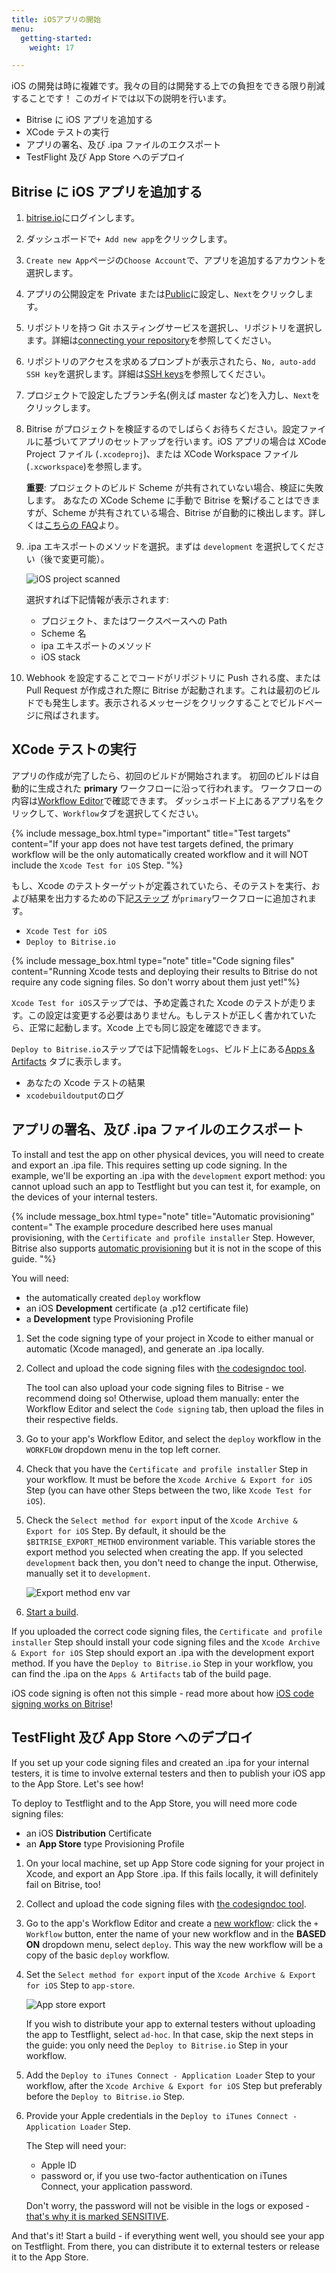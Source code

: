 ```yaml
---
title: iOSアプリの開始
menu:
  getting-started:
    weight: 17

---
```

iOS の開発は時に複雑です。我々の目的は開発する上での負担をできる限り削減することです！ このガイドでは以下の説明を行います。

- Bitrise に iOS アプリを追加する
- XCode テストの実行
- アプリの署名、及び .ipa ファイルのエクスポート
- TestFlight 及び App Store へのデプロイ

## Bitrise に iOS アプリを追加する

1. [bitrise.io](https://www.bitrise.io/)にログインします。

2. ダッシュボードで`+ Add new app`をクリックします。

3. `Create new App`ページの`Choose Account`で、アプリを追加するアカウントを選択します。
4. アプリの公開設定を Private または[Public](/getting-started/adding-a-new-app/public-apps)に設定し、`Next`をクリックします。

5. リポジトリを持つ Git ホスティングサービスを選択し、リポジトリを選択します。詳細は[connecting your repository](/getting-started/adding-a-new-app/connecting-a-repository/)を参照してください。

6. リポジトリのアクセスを求めるプロンプトが表示されたら、`No, auto-add SSH key`を選択します。詳細は[SSH keys](/getting-started/adding-a-new-app/setting-up-ssh-keys/)を参照してください。

7. プロジェクトで設定したブランチ名(例えば master など)を入力し、`Next`をクリックします。

8. Bitrise がプロジェクトを検証するのでしばらくお待ちください。設定ファイルに基づいてアプリのセットアップを行います。iOS アプリの場合は XCode Project ファイル (`.xcodeproj`)、または XCode Workspace ファイル (`.xcworkspace`)を参照します。

   **重要**: プロジェクトのビルド Scheme が共有されていない場合、検証に失敗します。 あなたの XCode Scheme に手動で Bitrise を繋げることはできますが、Scheme が共有されている場合、Bitrise が自動的に検出します。詳しくは[こちらの FAQ](/troubleshooting/frequent-ios-issues/#xcode-scheme-not-found)より。

9. .ipa エキスポートのメソッドを選択。まずは `development` を選択してください（後で変更可能）。

   ![iOS project scanned](/img/ios-project-scanned.png)

   選択すれば下記情報が表示されます:

   - プロジェクト、またはワークスペースへの Path
   - Scheme 名
   - ipa エキスポートのメソッド
   - iOS stack

10. Webhook を設定することでコードがリポジトリに Push される度、または Pull Request が作成された際に Bitrise が起動されます。これは最初のビルドでも発生します。表示されるメッセージをクリックすることでビルドページに飛ばされます。

## XCode テストの実行

アプリの作成が完了したら、初回のビルドが開始されます。
初回のビルドは自動的に生成された **primary** ワークフローに沿って行われます。
ワークフローの内容は[Workflow Editor](/getting-started/getting-started-workflows)で確認できます。
ダッシュボード上にあるアプリ名をクリックして、`Workflow`タブを選択してください。

{% include message_box.html type="important" title="Test targets" content="If your app does not have test targets defined, the primary workflow will be the only automatically created workflow and it will NOT include the `Xcode Test for iOS` Step. "%}

もし、Xcode のテストターゲットが定義されていたら、そのテストを実行、および結果を出力するための下記[ステップ](/getting-started/getting-started-steps) が`primary`ワークフローに追加されます。

- `Xcode Test for iOS`
- `Deploy to Bitrise.io`

{% include message_box.html type="note" title="Code signing files" content="Running Xcode tests and deploying their results to Bitrise do not require any code signing files. So don't worry about them just yet!"%}

`Xcode Test for iOS`ステップでは、予め定義された Xcode のテストが走ります。この設定は変更する必要はありません。もしテストが正しく書かれていたら、正常に起動します。Xcode 上でも同じ設定を確認できます。

`Deploy to Bitrise.io`ステップでは下記情報を`Logs`、ビルド上にある[Apps & Artifacts](/builds/build-artifacts-online/) タブに表示します。

- あなたの Xcode テストの結果
- `xcodebuildoutput`のログ

## アプリの署名、及び .ipa ファイルのエクスポート

To install and test the app on other physical devices, you will need to create and export an .ipa file. This requires setting up code signing. In the example, we'll be exporting an .ipa with the `development` export method: you cannot upload such an app to Testflight but you can test it, for example, on the devices of your internal testers.

{% include message_box.html type="note" title="Automatic provisioning" content=" The example procedure described here uses manual provisioning, with the `Certificate and profile installer` Step. However, Bitrise also supports [automatic provisioning](/code-signing/ios-code-signing/ios-auto-provisioning/) but it is not in the scope of this guide.
"%}

You will need:

- the automatically created `deploy` workflow
- an iOS **Development** certificate (a .p12 certificate file)
- a **Development** type Provisioning Profile

1. Set the code signing type of your project in Xcode to either manual or automatic (Xcode managed), and generate an .ipa locally.

2. Collect and upload the code signing files with [the codesigndoc tool](/code-signing/ios-code-signing/collecting-files-with-codesigndoc/).

   The tool can also upload your code signing files to Bitrise - we recommend doing so! Otherwise, upload them manually: enter the Workflow Editor and select the `Code signing` tab, then upload the files in their respective fields.

3. Go to your app's Workflow Editor, and select the `deploy` workflow in the `WORKFLOW` dropdown menu in the top left corner.

4. Check that you have the `Certificate and profile installer` Step in your workflow. It must be before the `Xcode Archive & Export for iOS` Step (you can have other Steps between the two, like `Xcode Test for iOS`).

5. Check the `Select method for export` input of the `Xcode Archive & Export for iOS` Step. By default, it should be the `$BITRISE_EXPORT_METHOD` environment variable. This variable stores the export method you selected when creating the app. If you selected `development` back then, you don't need to change the input. Otherwise, manually set it to `development`.

   ![Export method env var](/img/export-method-envvar.png)

6. [Start a build](/builds/starting-builds-manually/).

If you uploaded the correct code signing files, the `Certificate and profile installer` Step should install your code signing files and the `Xcode Archive & Export for iOS` Step should export an .ipa with the development export method. If you have the `Deploy to Bitrise.io` Step in your workflow, you can find the .ipa on the `Apps & Artifacts` tab of the build page.

iOS code signing is often not this simple - read more about how [iOS code signing works on Bitrise](/code-signing/ios-code-signing/code-signing)!

## TestFlight 及び App Store へのデプロイ

If you set up your code signing files and created an .ipa for your internal testers, it is time to involve external testers and then to publish your iOS app to the App Store. Let's see how!

To deploy to Testflight and to the App Store, you will need more code signing files:

- an iOS **Distribution** Certificate
- an **App Store** type Provisioning Profile

1. On your local machine, set up App Store code signing for your project in Xcode, and export an App Store .ipa. If this fails locally, it will definitely fail on Bitrise, too!

2. Collect and upload the code signing files with [the codesigndoc tool](/code-signing/ios-code-signing/collecting-files-with-codesigndoc/).

3. Go to the app's Workflow Editor and create a [new workflow](/getting-started/getting-started-workflows/): click the `+ Workflow` button, enter the name of your new workflow and in the **BASED ON** dropdown menu, select `deploy`. This way the new workflow will be a copy of the basic `deploy` workflow.

4. Set the `Select method for export` input of the `Xcode Archive & Export for iOS` Step to `app-store`.

   ![App store export](/img/app-store-export.png)

   If you wish to distribute your app to external testers without uploading the app to Testflight, select `ad-hoc`. In that case, skip the next steps in the guide: you only need the `Deploy to Bitrise.io` Step in your workflow.

5. Add the `Deploy to iTunes Connect - Application Loader` Step to your workflow, after the `Xcode Archive & Export for iOS` Step but preferably before the `Deploy to Bitrise.io` Step.
6. Provide your Apple credentials in the `Deploy to iTunes Connect - Application Loader` Step.

   The Step will need your:

   - Apple ID
   - password or, if you use two-factor authentication on iTunes Connect, your application password.

   Don't worry, the password will not be visible in the logs or exposed - [that's why it is marked SENSITIVE](/builds/env-vars-secret-env-vars#about-secrets).

And that's it! Start a build - if everything went well, you should see your app on Testflight. From there, you can distribute it to external testers or release it to the App Store.